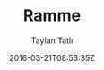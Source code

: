 ---
title: "Ramme"
github: https://github.com/TaylanTatli/Ramme
demo: http://taylantatli.github.io/Ramme
author: Taylan Tatlı

ssg:
  - Jekyll
cms:
  - No Cms
date: 2016-03-21T08:53:35Z
github_branch: master
description: "Just a simple Jekyll theme"
stale: true
---